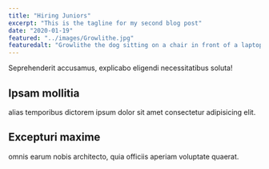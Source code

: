 ```yaml
---
title: "Hiring Juniors"
excerpt: "This is the tagline for my second blog post"
date: "2020-01-19"
featured: "../images/Growlithe.jpg"
featuredalt: "Growlithe the dog sitting on a chair in front of a laptop"
---
```

Seprehenderit accusamus, explicabo eligendi necessitatibus soluta!

## Ipsam mollitia

alias temporibus dictorem ipsum dolor sit amet consectetur adipisicing elit.

## Excepturi maxime

omnis earum nobis architecto, quia officiis aperiam voluptate quaerat.